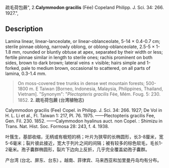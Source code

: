 疏毛荷包蕨",
2.**Calymmodon gracilis** (Fée) Copeland Philipp. J. Sci. 34: 266. 1927.",

## Description
Lamina linear, linear-lanceolate, or linear-oblanceolate, 5-14 × 0.4-0.7 cm; sterile pinnae oblong, narrowly oblong, or oblong-oblanceolate, 2.5-5 × 1-1.8 mm, rounded or bluntly obtuse at apex, separated by their width or less; fertile pinnae similar in length to sterile ones; rachis prominent on both sides, brown to dark brown; lateral veins ± visible; hairs simple and 1-forked, pale to medium brown, occasional to scattered, on all parts of lamina, 0.3-1.4 mm.

> On moss-covered tree trunks in dense wet mountain forests; 500-1800 m. E Taiwan [Borneo, Indonesia, Malaysia, Philippines, Thailand, Vietnam].
  "Synonym": "*Plectopteris gracilis* Fée, Mém. Foug. 5: 230. 1852.
**2. 疏毛荷包蕨 (台湾植物志)**

Calymmodon gracilis (Fee) Copel. in Philipp. J. Sci. 34: 266. 1927; De Vol in H. L. Li et al., Fl. Taiwan 1: 217, Pl. 76. 1975. ——Plectopteris gracilis Fee, Gen. Fil. 230. 1852. ——Calymmodon hyalinus auct. non Copel. : Shimizu in Trans. Nat. Hist. Soc. Formosa 28: 243, f. 4. 1938.

叶簇生，基部收缩，无柄或有极短的柄；叶片为狭窄的长椭圆形，长3-8厘米，宽5-6毫米；裂片彼此接近，宽大于列片之间的间隔；被有较多的棕色软毛，毛长1-2毫米。孢子囊群椭圆形，裂片下边向上反折，几乎完全覆盖幼孢子囊群。

产台湾 (台北、屏东、台东) 。越南、菲律宾、马来西亚和加里曼丹岛均有分布。
